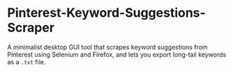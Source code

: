 # Pinterest-Keyword-Suggestions-Scraper
A minimalist desktop GUI tool that scrapes keyword suggestions from Pinterest using Selenium and Firefox, and lets you export long-tail keywords as a `.txt` file.
